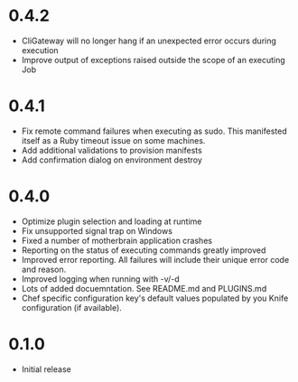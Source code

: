 # 0.4.2

* CliGateway will no longer hang if an unexpected error occurs during execution
* Improve output of exceptions raised outside the scope of an executing Job

# 0.4.1

* Fix remote command failures when executing as sudo. This manifested itself as a Ruby timeout issue on some machines.
* Add additional validations to provision manifests
* Add confirmation dialog on environment destroy

# 0.4.0

* Optimize plugin selection and loading at runtime
* Fix unsupported signal trap on Windows
* Fixed a number of motherbrain application crashes
* Reporting on the status of executing commands greatly improved
* Improved error reporting. All failures will include their unique error code and reason.
* Improved logging when running with -v/-d
* Lots of added docuemntation. See README.md and PLUGINS.md
* Chef specific configuration key's default values populated by you Knife configuration (if available).

# 0.1.0

* Initial release
